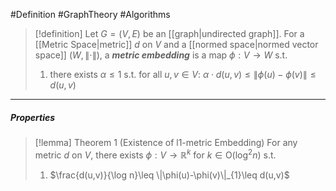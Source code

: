 #Definition #GraphTheory #Algorithms 

> [!definition]
> Let $G=(V,E)$ be an [[graph|undirected graph]]. For a [[Metric Space|metric]] $d$ on $V$ and a [[normed space|normed vector space]] $(W,\|\cdot\|)$, a ***metric embedding*** is a map $\phi:V\to W$ s.t. 
> 1. there exists $\alpha\leq 1$ s.t. for all $u,v\in V$:  $\alpha\cdot d(u,v)\leq \left\| \phi(u)-\phi(v) \right\|\leq d(u,v)$

---
##### Properties
> [!lemma] Theorem 1 (Existence of l1-metric Embedding)
> For any metric $d$ on $V$, there exists $\phi:V\to \mathbb{R}^k$ for $k\in \text{O}(\log^2n)$ s.t. 
> 1. $\frac{d(u,v)}{\log n}\leq \|\phi(u)-\phi(v)\|_{1}\leq d(u,v)$